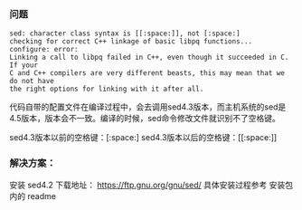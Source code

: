 ### 问题
```
sed: character class syntax is [[:space:]], not [:space:]
checking for correct C++ linkage of basic libpq functions... configure: error: 
Linking a call to libpq failed in C++, even though it succeeded in C.  If your
C and C++ compilers are very different beasts, this may mean that we do not have
the right options for linking with it after all.
```

代码自带的配置文件在编译过程中，会去调用sed4.3版本，而主机系统的sed是4.5版本，版本会不一致。编译的时候，sed命令修改文件就识别不了空格键。

sed4.3版本以前的空格键：[:space:]
sed4.3版本以后的空格键：[[:space:]]

### 解决方案：
安装 sed4.2
下载地址： https://ftp.gnu.org/gnu/sed/
具体安装过程参考 安装包内的 readme